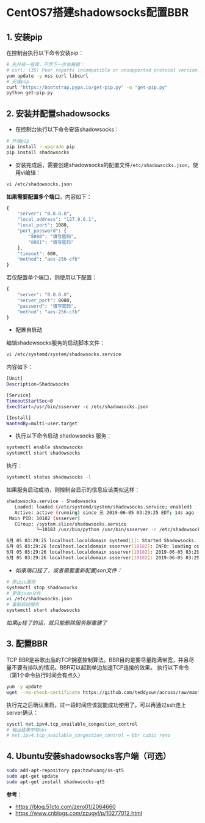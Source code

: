 # CentOS7搭建shadowsocks配置BBR

## 1. 安装pip
在控制台执行以下命令安装pip：
```sh
# 先升级一些库，不然下一步会报错：
# curl: (35) Peer reports incompatible or unsupported protocol version.
yum update -y nss curl libcurl
# 安装pip
curl "https://bootstrap.pypa.io/get-pip.py" -o "get-pip.py"
python get-pip.py
```

## 2. 安装并配置shadowsocks
- 在控制台执行以下命令安装shadowsocks：
```sh
# 升级pip
pip install --upgrade pip
pip install shadowsocks
```
- 安装完成后，需要创建shadowsocks的配置文件`/etc/shadowsocks.json`，使用vi编辑：
```sh
vi /etc/shadowsocks.json
```
**如果需要配置多个端口**，内容如下：
```sh
{
    "server": "0.0.0.0",
    "local_address": "127.0.0.1",
    "local_port": 1080,
    "port_password": {
        "8080": "填写密码",
        "8081": "填写密码"
    },
    "timeout": 600,
    "method": "aes-256-cfb"
}
```
若仅配置单个端口，则使用以下配置：
```sh
{
    "server": "0.0.0.0",  
    "server_port": 8080,  
    "password": "填写密码",  
    "method": "aes-256-cfb"
}
```
- 配置自启动

编辑shadowsocks服务的启动脚本文件：
```sh
vi /etc/systemd/system/shadowsocks.service
```
内容如下：
```sh
[Unit]
Description=Shadowsocks

[Service]
TimeoutStartSec=0
ExecStart=/usr/bin/ssserver -c /etc/shadowsocks.json

[Install]
WantedBy=multi-user.target
```

- 执行以下命令启动 shadowsocks 服务：
```sh
systemctl enable shadowsocks
systemctl start shadowsocks
```
执行：
```sh
systemctl status shadowsocks -l
```
如果服务启动成功，则控制台显示的信息应该类似这样：
```sh
shadowsocks.service - Shadowsocks
   Loaded: loaded (/etc/systemd/system/shadowsocks.service; enabled)
   Active: active (running) since 三 2019-06-05 03:29:25 EDT; 14s ago
 Main PID: 10182 (ssserver)
   CGroup: /system.slice/shadowsocks.service
           └─10182 /usr/bin/python /usr/bin/ssserver -c /etc/shadowsocks.json

6月 05 03:29:25 localhost.localdomain systemd[1]: Started Shadowsocks.
6月 05 03:29:26 localhost.localdomain ssserver[10182]: INFO: loading config from /etc/shadowsocks.json
6月 05 03:29:26 localhost.localdomain ssserver[10182]: 2019-06-05 03:29:26 INFO     loading libcrypto from libcrypto.so.10
6月 05 03:29:26 localhost.localdomain ssserver[10182]: 2019-06-05 03:29:26 INFO     starting server at 0.0.0.0:8080

```

- *如果端口挂了，或者需要重新配置json文件：*
```sh
# 停止ss服务
systemctl stop shadowsocks
# 更改json文件
vi /etc/shadowsocks.json
# 重新启动服务
systemctl start shadowsocks
```
*如果ip挂了的话，就只能删除服务器重建了*

## 3. 配置BBR
TCP BBR是谷歌出品的TCP拥塞控制算法。BBR目的是要尽量跑满带宽，并且尽量不要有排队的情况。BBR可以起到单边加速TCP连接的效果。
执行以下命令（第1个命令执行时间会有点久）
```sh
yum -y update
wget --no-check-certificate https://github.com/teddysun/across/raw/master/bbr.sh && chmod +x bbr.sh && ./bbr.sh
```
执行完之后确认重启，过一段时间应该就能成功使用了。可以再通过ssh连上server确认：
```sh
sysctl net.ipv4.tcp_available_congestion_control
# 输出结果中有bbr
# net.ipv4.tcp_available_congestion_control = bbr cubic reno
```

## 4. Ubuntu安装shadowsocks客户端（可选）
```sh
sudo add-apt-repository ppa:hzwhuang/ss-qt5
sudo apt-get update
sudo apt-get install shadowsocks-qt5
```

**参考**：
- https://blog.51cto.com/zero01/2064660
- https://www.cnblogs.com/zzugyl/p/10277012.html
